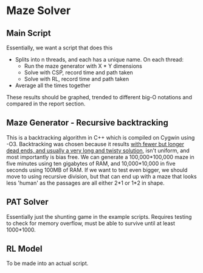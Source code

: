 # Maze Solver
## Main Script
Essentially, we want a script that does this
* Splits into n threads, and each has a unique name. On each thread:
  * Run the maze generator with X * Y dimensions
  * Solve with CSP, record time and path taken
  * Solve with RL, record time and path taken
* Average all the times together

These results should be graphed, trended to different big-O notations and compared in the report section.

## Maze Generator - Recursive backtracking
This is a backtracking algorithm in C++ which is compiled on Cygwin using -O3. Backtracking was chosen because it results [with fewer but longer dead ends, and usually a very long and twisty solution](http://www.astrolog.org/labyrnth/algrithm.htm), isn't uniform, and most importantly is bias free. We can generate a 100,000\*100,000 maze in five minutes using ten gigabytes of RAM, and 10,000\*10,000 in five seconds using 100MB of RAM. If we want to test even bigger, we should move to using recursive division, but that can end up with a maze that looks less 'human' as the passages are all either 2\*1 or 1\*2 in shape.

## PAT Solver
Essentially just the shunting game in the example scripts. Requires testing to check for memory overflow, must be able to survive until at least 1000\*1000.

## RL Model
To be made into an actual script.
